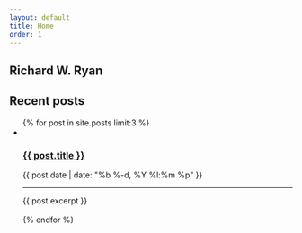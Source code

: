 ```yaml
---
layout: default
title: Home
order: 1
---
```


## Richard W. Ryan


<!-- See https://stackoverflow.com/questions/17890493/how-can-i-show-just-the-most-recent-post-on-my-home-page-with-jekyll
for information in listing the first few posts -->
## Recent posts
<ul class="posts">
  {% for post in site.posts limit:3 %}
  <li>
    <br>
    <h3>
      <a class="post-link" href="{{ post.url | prepend: site.baseurl }}">{{ post.title }}</a>
    </h3>
    <span class="post-meta">{{ post.date | date: "%b %-d, %Y %l:%m %p" }}</span>
    <hr id="line">
    <div class="content">
      {{ post.excerpt }}
    </div>
    <br>
  </li>
  {% endfor %}
</ul>
